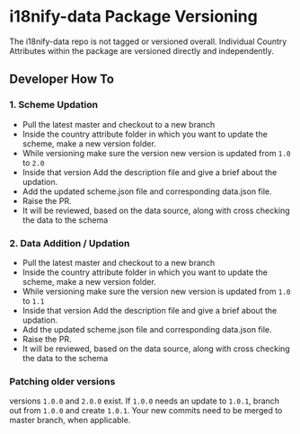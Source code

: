 # i18nify-data Package Versioning

The i18nify-data repo is not tagged or versioned overall. Individual Country Attributes within the package are versioned directly and independently.

## Developer How To

### 1. Scheme Updation

* Pull the latest master and checkout to a new branch
* Inside the country attribute folder in which you want to update the scheme, make a new version folder.
* While versioning make sure the version new version is updated from `1.0` to `2.0`
* Inside that version Add the description file and give a brief about the updation.
* Add the updated scheme.json file and corresponding data.json file.
* Raise the PR.
* It will be reviewed, based on the data source, along with cross checking the data to the schema

### 2. Data Addition / Updation

* Pull the latest master and checkout to a new branch
* Inside the country attribute folder in which you want to update the scheme, make a new version folder.
* While versioning make sure the version new version is updated from `1.0` to `1.1`
* Inside that version Add the description file and give a brief about the updation.
* Add the updated scheme.json file and corresponding data.json file.
* Raise the PR.
* It will be reviewed, based on the data source, along with cross checking the data to the schema

### Patching older versions

versions `1.0.0` and `2.0.0` exist. If `1.0.0` needs an update to `1.0.1`, branch out from `1.0.0` and create `1.0.1`. Your new commits need to be merged to master branch, when applicable.

